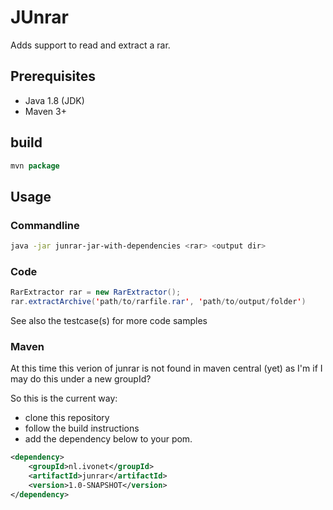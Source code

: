 # JUnrar

Adds support to read and extract a rar.


## Prerequisites

* Java 1.8 (JDK)
* Maven 3+


## build


```java
mvn package
```

## Usage

### Commandline


```bash
java -jar junrar-jar-with-dependencies <rar> <output dir>
```


### Code


```java
RarExtractor rar = new RarExtractor();
rar.extractArchive('path/to/rarfile.rar', 'path/to/output/folder')

```

See also the testcase(s) for more code samples



### Maven

At this time this verion of junrar is not found in maven central (yet) as I'm if I may do this under a new groupId?

So this is the current way:
* clone this repository
* follow the build instructions
* add the dependency below to your pom.


```xml
<dependency>
    <groupId>nl.ivonet</groupId>
    <artifactId>junrar</artifactId>
    <version>1.0-SNAPSHOT</version>
</dependency>
```

